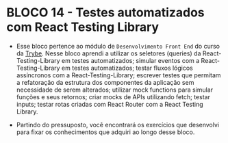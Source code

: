 # BLOCO 14 - Testes automatizados com React Testing Library

- Esse bloco pertence ao módulo de `Desenvolvimento Front End` do curso da [Trybe](https://www.betrybe.com/). Nesse bloco aprendi a utilizar os seletores (queries) da React-Testing-Library em testes automatizados; simular eventos com a React-Testing-Library em testes automatizados; testar fluxos lógicos assíncronos com a React-Testing-Library; escrever testes que permitam a refatoração da estrutura dos componentes da aplicação sem necessidade de serem alterados; utilizar mock functions para simular funções e seus retornos; criar mocks de APIs utilizando fetch; testar inputs; testar rotas criadas com React Router com a React Testing Library.


- Partindo do pressuposto, você encontrará os exercí­cios que desenvolvi para fixar os conhecimentos que adquiri ao longo desse bloco.